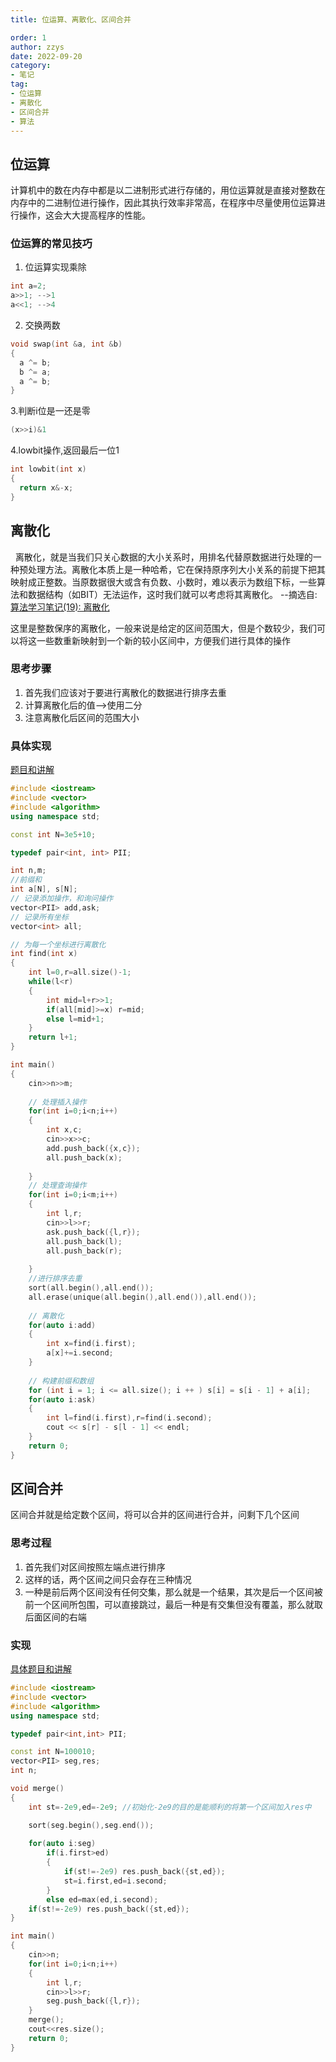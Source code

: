 ```yaml
---
title: 位运算、离散化、区间合并

order: 1
author: zzys
date: 2022-09-20
category:
- 笔记
tag:
- 位运算
- 离散化
- 区间合并
- 算法
---
```


## 位运算
计算机中的数在内存中都是以二进制形式进行存储的，用位运算就是直接对整数在内存中的二进制位进行操作，因此其执行效率非常高，在程序中尽量使用位运算进行操作，这会大大提高程序的性能。

### 位运算的常见技巧

1. 位运算实现乘除
```c++
int a=2;
a>>1; -->1
a<<1; -->4
```
2. 交换两数
```c++
void swap(int &a, int &b) 
{
  a ^= b;
  b ^= a;
  a ^= b;
}
```
3.判断i位是一还是零

```c++
(x>>i)&1
```

4.lowbit操作,返回最后一位1
```c++
int lowbit(int x)
{
  return x&-x;
}
```
## 离散化

&nbsp;&nbsp;离散化，就是当我们只关心数据的大小关系时，用排名代替原数据进行处理的一种预处理方法。离散化本质上是一种哈希，它在保持原序列大小关系的前提下把其映射成正整数。当原数据很大或含有负数、小数时，难以表示为数组下标，一些算法和数据结构（如BIT）无法运作，这时我们就可以考虑将其离散化。  --摘选自:[算法学习笔记(19): 离散化](https://zhuanlan.zhihu.com/p/112497527)

这里是整数保序的离散化，一般来说是给定的区间范围大，但是个数较少，我们可以将这一些数重新映射到一个新的较小区间中，方便我们进行具体的操作

### 思考步骤
1. 首先我们应该对于要进行离散化的数据进行排序去重
2. 计算离散化后的值-->使用二分
3. 注意离散化后区间的范围大小

### 具体实现
[题目和讲解](https://www.acwing.com/activity/content/problem/content/836/)

```c++
#include <iostream>
#include <vector>
#include <algorithm>
using namespace std;

const int N=3e5+10;

typedef pair<int, int> PII;

int n,m;
//前缀和
int a[N], s[N];
// 记录添加操作，和询问操作
vector<PII> add,ask;
// 记录所有坐标
vector<int> all;

// 为每一个坐标进行离散化
int find(int x)
{
    int l=0,r=all.size()-1;
    while(l<r)
    {
        int mid=l+r>>1;
        if(all[mid]>=x) r=mid;
        else l=mid+1;
    }
    return l+1;
}

int main()
{
    cin>>n>>m;    
    
    // 处理插入操作
    for(int i=0;i<n;i++)
    {
        int x,c;
        cin>>x>>c;
        add.push_back({x,c});
        all.push_back(x);
        
    }
    // 处理查询操作
    for(int i=0;i<m;i++)
    {
        int l,r;
        cin>>l>>r;
        ask.push_back({l,r});
        all.push_back(l);
        all.push_back(r);
        
    }
    //进行排序去重
    sort(all.begin(),all.end());
    all.erase(unique(all.begin(),all.end()),all.end());
    
    // 离散化
    for(auto i:add)
    {
        int x=find(i.first);
        a[x]+=i.second;
    }
    
    // 构建前缀和数组
    for (int i = 1; i <= all.size(); i ++ ) s[i] = s[i - 1] + a[i];
    for(auto i:ask)
    {
        int l=find(i.first),r=find(i.second);
        cout << s[r] - s[l - 1] << endl;
    }
    return 0;
}
```

## 区间合并

区间合并就是给定数个区间，将可以合并的区间进行合并，问剩下几个区间

### 思考过程
1. 首先我们对区间按照左端点进行排序
2. 这样的话，两个区间之间只会存在三种情况
3. 一种是前后两个区间没有任何交集，那么就是一个结果，其次是后一个区间被前一个区间所包围，可以直接跳过，最后一种是有交集但没有覆盖，那么就取后面区间的右端

### 实现
[具体题目和讲解](https://www.acwing.com/activity/content/problem/content/837/)

```c++
#include <iostream>
#include <vector>
#include <algorithm>
using namespace std;

typedef pair<int,int> PII;

const int N=100010;
vector<PII> seg,res;
int n;

void merge()
{
    int st=-2e9,ed=-2e9; //初始化-2e9的目的是能顺利的将第一个区间加入res中

    sort(seg.begin(),seg.end());
    
    for(auto i:seg)
        if(i.first>ed)
        {
            if(st!=-2e9) res.push_back({st,ed});
            st=i.first,ed=i.second;
        }   
        else ed=max(ed,i.second);
    if(st!=-2e9) res.push_back({st,ed});
}

int main()
{
    cin>>n;
    for(int i=0;i<n;i++)
    {
        int l,r;
        cin>>l>>r;
        seg.push_back({l,r});
    }
    merge();
    cout<<res.size();
    return 0;
}
```

